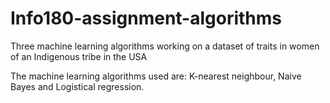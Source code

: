 # Info180-assignment-algorithms
Three machine learning algorithms working on a dataset of traits in women of an Indigenous tribe in the USA

The machine learning algorithms used are: K-nearest neighbour, Naive Bayes and Logistical regression.
